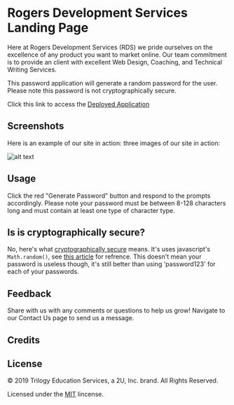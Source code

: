# Rogers Development Services Landing Page

Here at Rogers Development Services (RDS) we pride ourselves on the excellence of any product you want to market online. Our team commitment is to provide an client with excellent Web Design, Coaching, and Technical Writing Services.

This password application will generate a random password for the user. Please note this password is not cryptographically secure.

Click this link to access the [Deployed Application](https://rogers-development-services.github.io/Portfolio/index.html)

## Screenshots

Here is an example of our site in action: three images of our site in action:

![alt text](https://raw.githubusercontent.com/Rogers-Development-Services/Portfolio/master/Assets/Images/Deployed%20Application.JPG "Application Img1")

## Usage 

Click the red "Generate Password" button and respond to the prompts accordingly. Please note your password must be between 8-128 characters long and must contain at least one type of character type.

## Is is cryptographically secure?
No, here's what [cryptographically secure](https://stackoverflow.com/questions/47882737/what-is-meant-by-cryptographically-secure#:~:text=A%20cryptographically%20secure%20pseudo%20random,predict%20what%20it%20might%20be.&text=Also%20the%20processes%20to%20extract,CSPRNG%20can%20sometimes%20be%20used.) means. It's uses javascript's `Math.random()`, see [this article](http://stackoverflow.com/questions/5651789/is-math-random-cryptographically-secure) for refrence. This doesn't mean your password is useless though, it's still better than using 'password123' for each of your passwords.

## Feedback

Share with us with any comments or questions to help us grow! Navigate to our Contact Us page to send us a message.

## Credits



## License

© 2019 Trilogy Education Services, a 2U, Inc. brand. All Rights Reserved.

Licensed under the [MIT](LICENSE.txt) lincense.
